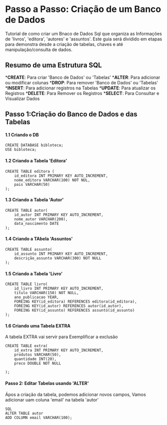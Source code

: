 # Passo a Passo: Criação de um Banco de Dados 
Tutorial de como criar um Bnaco de Dados Sql que organiza
as Informações de 'livros', 'editora', 'autores' e 'assuntos'.
Este guia será dividido em etapas para demonstra desde a 
criação de tabelas, chaves e até manipulação/consulta de dados.

## Resumo de uma Estrutura SQL
*__CREATE__: Para criar 'Banco de Dados' ou 'Tabelas'
*__ALTER__: Para adicionar ou modificar colunas 
*__DROP__: Para remover 'Banco de Dados' ou 'Tabelas'
*__INSERT__: Para adicionar registros na Tabelas
*__UPDATE__: Para atualizar os Registros
*__DELETE__: Para Remover os Registros
*__SELECT__: Para Consultar e Visualizar Dados

## Passo 1:Criação do Banco de Dados e das Tabelas 
#### 1.1 Criando o DB 
```
CREATE DATABASE bibloteca;
USE bibloteca; 
```

#### 1.2 Criando a Tabela 'Editora'
```
CREATE TABLE editora (
    id_editora INT PRIMARY KEY AUTO_INCREMENT,
    nome_editora VARCHAR(100) NOT NUL,
    pais VARCHAR(50)
);
```
#### 1.3 Criando a Tabela 'Autor'
```
CREATE TABLE autor(
    id_autor INT PRIMARY KEY AUTO_INCREMENT,
    nome_autor VARCHAR(200),
    data_nascimento DATE
);
```
#### 1.4 Criando a TAbela 'Assuntos'
```
CREATE TABLE assunto(
    id_assunto INT PRIMARY KEY AUTO_INCREMENT,
    descrição_assunto VARCHAR(300) NOT NULL
);
```

#### 1.5 Criando a Tabela 'Livro'
```
CREATE TABLE livro(
    id_livro INT PRIMARY KEY AUTO_INCREMENT,
    titulo VARCHAR(150) NOT NULL,
    ano_publicacao YEAR,
    FOREING KEY(id_editora) REFERENCES editora(id_editora),
    FOREING KEY(id_autor) REFERENCES autor(id_autor),
    FOREING KEY(id_assunto) REFERENCES assunto(id_assunto)
);
```

#### 1.6 Criando uma Tabela EXTRA
A tabela EXTRA vai servir para Exemplificar a exclusão
```
CREATE TABLE extra(
    id_extra INT PRIMARY KEY AUTO_INCREMENT,
    produtos VARCHAR(50),
    quantidade INT(20),
    preco DOUBLE NOT NULL

);
```

#### Passo 2: Editar Tabelas usando 'ALTER'
Ápos a criação da tabela, podemos adicionar novos campos, Vamos adicionar uam coluna 'email' na tabela 'autor'

```
SQL
ALTER TABLE autor
ADD COLUMN email VARCHAR(100);

```
